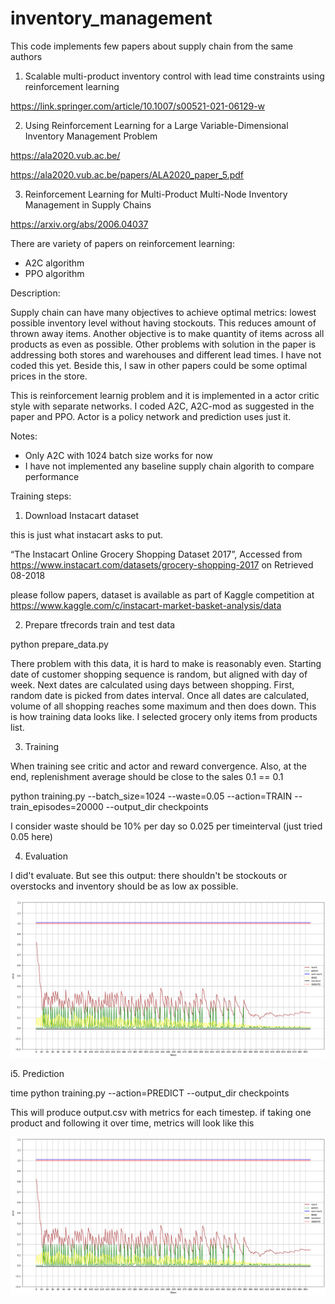 # inventory_management

This code implements few papers about supply chain from the same authors

1. Scalable multi-product inventory control with lead time constraints using reinforcement learning

https://link.springer.com/article/10.1007/s00521-021-06129-w

2. Using Reinforcement Learning for a Large Variable-Dimensional Inventory Management Problem

https://ala2020.vub.ac.be/

https://ala2020.vub.ac.be/papers/ALA2020_paper_5.pdf

3. Reinforcement Learning for Multi-Product Multi-Node Inventory Management in Supply Chains

https://arxiv.org/abs/2006.04037

There are variety of papers on reinforcement learning:

- A2C algorithm
- PPO algorithm

Description:

Supply chain can have many objectives to achieve optimal metrics: lowest possible inventory level without having stockouts. This reduces amount of thrown away items. Another objective is to make quantity of items across all products as even as possible. Other problems with solution in the paper is addressing both stores and warehouses and different lead times. I have not coded this yet. Beside this, I saw in other papers could be some optimal prices in the store.   

This is reinforcement learnig problem and it is implemented in a actor critic style with separate networks. I coded A2C, A2C-mod as suggested in the paper and PPO. Actor is a policy network and prediction uses just it.

Notes:

- Only A2C with 1024 batch size works for now
- I have not implemented any baseline supply chain algorith to compare performance

Training steps:

1. Download Instacart dataset

this is just what instacart asks to put. 

“The Instacart Online Grocery Shopping Dataset 2017”, Accessed from https://www.instacart.com/datasets/grocery-shopping-2017 on Retrieved 08-2018

please follow papers, dataset is available as part of Kaggle competition at https://www.kaggle.com/c/instacart-market-basket-analysis/data

2. Prepare tfrecords train and test data

python prepare_data.py

There problem with this data, it is hard to make is reasonably even. Starting date of customer shopping sequence is random, but aligned with day of week. Next dates are calculated using days between shopping. First, random date is picked from dates interval. Once all dates are calculated, volume of all shopping reaches some maximum and then does down. This is how training data looks like. I selected grocery only items from products list. 

3. Training

When training see critic and actor and reward convergence. Also, at the end, replenishment average should be close to the sales 0.1 == 0.1

python training.py --batch_size=1024 --waste=0.05 --action=TRAIN --train_episodes=20000 --output_dir checkpoints

I consider waste should be 10% per day so 0.025 per timeinterval (just tried 0.05 here)

4. Evaluation

I did't evaluate. But see this output: there shouldn't be stockouts or overstocks and inventory should be as low ax possible.

![output sample](samples/curves/data_prep_cell_12_output_0.png "Sample inventory and replenishment dynamics")

i5. Prediction

time python training.py --action=PREDICT --output_dir checkpoints

This will produce output.csv with metrics for each timestep. if taking one product and following it over time, metrics will look like this

![output sample](samples/curves/data_prep_cell_12_output_0.png "Sample inventory and replenishment dynamics")
